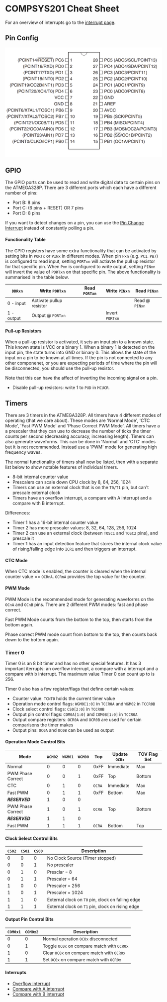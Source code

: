 # COMPSYS201 Cheat Sheet

For an overview of interrupts go to the [interrupt page](interrupts/README.md).

## Pin Config
![The pin configuration of the ATMEGA328P](pin_config.png)

## GPIO
The GPIO ports can be used to read and write digital data to certain pins on the ATMEGA328P. There are 3 different ports which each have a different number of pins:

- Port B: 8 pins
- Port C: (6 pins + RESET) OR 7 pins
- Port D: 8 pins

If you want to detect changes on a pin, you can use the [Pin Change Interrupt](interrupts/README.md#pin-change-interrupt) instead of constantly polling a pin.

#### Functionality Table
The GPIO registers have some extra functionality that can be activated by setting bits in `PORTx` or `PINx` in different modes. When pin `Pxn` (e.g. `PC1`. `PB7`) is configured to read input, setting `PORTxn` will actiavte the pull up resistor for that specific pin. When `Pxn` is configured to write output, setting `PINxn` will invert the value of `PORTxn` on that specific pin. The above functionality is summarised in the table below.


`DDRxn`     | Write `PORTxn`            | Read `PORTxn` | Write `PINxn`     | Read `PINxn`
------------|---------------------------|---------------|-------------------|-------------
0 - input   | Activate pullup resistor  |               |                   | Read @ `PINxn`
1 - output  | Output @ `PORTxn`         |               | Invert `PORTxn`   |    

#### Pull-up Resistors
When a pull-up resistor is activated, it sets an input pin to a known state. This known state is VCC or a binary 1. When a binary 1 is detected on the input pin, the state turns into GND or binary 0. This allows the state of the input on a pin to be known at all times. If the pin is not connected to any other componenet, or you are expecting periods of time where the pin will be disconnected, you should use the pull-up resistor.

Note that this can have the affect of inverting the incoming signal on a pin.

- Disable pull-up resistors: write 1 to `PUD` in `MCUCR`.

## Timers

There are 3 timers in the ATMEGA328P. All timers have 4 different modes of operating (that we care about). These modes are 'Normal Mode', 'CTC Mode', 'Fast PWM Mode' and 'Phase Correct PWM Mode'. All timers have a a prescaler that they can use to decrease the number of ticks the timer counts per second (decreasing accuracy, increasing length). Timers can also generate waveforms. This can be done in 'Normal' and 'CTC' modes but it is not recommended. Instead use a 'PWM' mode for generating high frequency waves.

The normal functionality of timers shall now be listed, then with a separate list below to show notable features of individual timers.

- 8-bit internal counter value
- Prescalers can scale down CPU clock by 8, 64, 256, 1024
- Timers can use an external clock that is on the `T0/T1` pin, but can't prescale external clock
- Timers have an overflow interrupt, a compare with A interrupt and a compare with B interrupt.

Differences:
- Timer 1 has a 16-bit internal counter value
- Timer 2 has more prescaler values: 8, 32, 64, 128, 256, 1024
- Timer 2 can use an external clock (between `TOSC1` and `TOSC2` pins), and prescale it
- Timer 1 has an input detection feature that stores the internal clock value of rising/falling edge into `ICR1` and then triggers an interrupt.

#### CTC Mode
When CTC mode is enabled, the counter is cleared when the internal counter value == `OCRnA`. `OCRnA` provides the top value for the counter.

#### PWM Mode
PWM Mode is the recommended mode for generating waveforms on the `OCnA` and `OCnB` pins. There are 2 different PWM modes: fast and phase correct.

Fast PWM Mode counts from the bottom to the top, then starts from the bottom again.

Phase correct PWM mode count from bottom to the top, then counts back down to the bottom again. 

### Timer 0 
Timer 0 is an 8 bit timer and has no other special features. It has 3 important iterrupts: an overflow interrupt, a compare with a interrupt and a compare with b interrupt. The maximum value Timer 0 can count up to is 256.

Timer 0 also has a few register/flags that define certain values:

- Counter value: `TCNT0` holds the current timer value
- Operation mode control flags: `WGM0[1:0]` in `TCCR0A` and `WGM02` in `TCCR0B`
- Clock select control flags: `CS0[2:0]` in `TCCR0B`
- Output pin control flags: `COM0A[1:0]` and `COM0B[1:0]` in `TCCR0A`
- Output compare registers: `OCR0A` and `OCR0B` are used for certain comparisons the timer makes 
- Output pins: `OC0A` and `OC0B` can be used as output

#### Operation Mode Control Bits

| Mode             | `WGM02` | `WGM01` | `WGM00` | Top   | Update `OCRx` | TOV Flag Set |
|------------------|---------|---------|---------|-------|---------------|--------------|
|Normal            |0 	     |0        |0        |0xFF   |Immediate      |Max           |
|PWM Phase Correct |0 	     |0        |1        |0xFF   |Top            |Bottom        |
|CTC               |0 	     |1        |0        |`OCRA` |Immediate      |Max           |
|Fast PWM          |0 	     |1        |1        |0xFF   |Bottom         |Max           |
|***RESERVED***    |1 	     |0        |0        |       |               |              |
|PWM Phase Correct |1 	     |0        |1        |`OCRA` |Top            |Bottom        |
|***RESERVED***    |1 	     |1        |0        |       |               |              |
|Fast PWM          |1 	     |1        |1        |`OCRA` |Bottom         |Top           |

#### Clock Select Control Bits
| `CS02` | `CS01` | `CS00` | Description |
|--------|--------|--------|-------------|
|0 	     |0 	  |0 	   |No Clock Source (Timer stopped)|
|0 	     |0 	  |1 	   |No prescaler |
|0 	     |1 	  |0 	   |Presclar = 8 |
|0 	     |1 	  |1 	   |Prescaler = 64|
|1 	     |0 	  |0 	   |Prescaler = 256|
|1 	     |0 	  |1 	   |Prescaler = 1024|
|1 	     |1 	  |0 	   |External clock on `T0` pin, clock on falling edge|
|1 	     |1 	  |1 	   |External clock on `T1` pin, clock on rising edge|

#### Output Pin Control Bits
| `COM0x1` | `COM0x2` | Description |
|----------|----------|-------------|
|0         |0         |Normal operation `OC0x` disconnected |
|0         |1         |Toggle `OC0x` on compare match with `OCR0x` |
|1         |0         |Clear  `OC0x` on compare match with `OCR0x` |
|1         |1         |Set `OC0x` on compare match with `OCR0x` |

#### Interrupts

- [Overflow interrupt](interrupts/README.md#timer-overflow-interrupt) 
- [Compare with A interrupt](interrupts/README.md#timer-compare-A-interrupt)
- [Compare with B interrupt](interrupts/README.md#timer-compare-B-interrupt)






